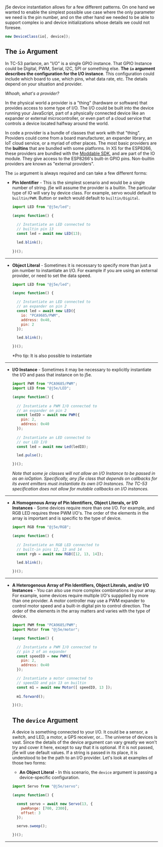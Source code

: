 j5e device instantiation allows for a few different patterns. On one hand we wanted to enable the simplest possible use case where the only parameter we need is the pin number, and on the other hand we needed to be able to support complex io and device initializations whose details we could not foresee.

````js
new DeviceClass(io[, device]);
````

## The ```io``` Argument
In TC-53 parlance, an "I/O" is a single GPIO instance. That GPIO Instance could be Digital, PWM, Serial, I2C, SPI or something else. **The ```io``` argument describes the configuration for the I/O instance**. This configuration could include which board to use, which pins, what data rate, etc. The details depend on your situation and provider. 

*Whoah, what's a provider?*

In the physical world a provider is a "thing" (hardware or software) that provides access to some type of I/O. The I/O could be built into the device running your JavaScript, part of a physically connected device like an expander or external microcontroller, or even part of a cloud service that controls a device located halfway around the world. 

In code a provider is a bundle of classes that work with that "thing". Providers could come from a board manufacturer, an expander library, an IoT cloud service, or a myriad of other places. The most basic providers are the **builtins** that are bundled with some platforms. In XS for the ESP8266, these providers are bundled with the [Moddable SDK](https://github.com/Moddable-OpenSource/moddable), and are part of the IO module. They give access to the ESP8266's built-in GPIO pins. Non-builtin providers are known as "external providers".

The ```io``` argument is always required and can take a few different forms: 
* **Pin Identifier** - This is the simplest scenario and would be a single number of string. j5e will assume the provider is a builtin. The particular type of IO will vary by device class. For example, servo would default to ```builtin/PWM```. Button or switch would default to ```builtin/Digital```.
  ````js
  import LED from "@j5e/led";

  (async function() {
    
    // Instantiate an LED connected to 
    // builtin pin 13
    const led = await new LED(13);

    led.blink();
    
  })();
  ````
---
* **Object Literal** - Sometimes it is necessary to specify more than just a pin number to instantiate an I/O. For example if you are using an external provider, or need to set the data speed.
  ````js
  import LED from "@j5e/led";
  
  (async function() {

    // Instantiate an LED connected to 
    // an expander on pin 2
    const led = await new LED({
      io: "PCA9685/PWM",
      address: 0x40,
      pin: 2
    });

    led.blink();

  })();
  ````

  *Pro tip: It is also possible to instantiate 
---
* **I/O Instance** - Sometimes it may be necessary to explicitly instantiate the I/O and pass that instance on to j5e.
  ````js
  import PWM from "PCA9685/PWM";
  import LED from "@j5e/LED";
  
  (async function() {
    
    // Instantiate a PWM I/O connected to 
    // an expander on pin 2
    const ledIO = await new PWM({
      pin: 2,
      address: 0x40
    });
    
    // Instantiate an LED connected to 
    // our LED I/O
    const led = await new Led(ledIO);

    led.pulse();

  })();
  
  ````
  *Note that some je classes will not allow an I/O Instance to be passed in as an ioOption. Specifically, any j5e class that depends on callbacks for its event emitters must instantiate its own I/O Instances. The TC-53 specification does not allow for mutable callbacks on I/O instances.*
---
* **A Homogenous Array of Pin Identifiers, Object Literals, or I/O Instances** - Some devices require more than one I/O. For example, and RGB LED requires three PWM I/O's. The order of the elements in the array is important and is specific to the type of device.
  ````js
  import RGB from "@j5e/RGB";

  (async function() {
    
    // Instantiate an RGB LED connected to 
    // built-in pins 12, 13 and 14 
    const rgb = await new RGB([12, 13, 14]);

    led.blink();

  })();
  ````
---
* **A Heterogenous Array of Pin Identifiers, Object Literals, and/or I/O Instances** - You can also use more complex combinations in your array. For example, some devices require multiple I/O's suppplied by more than one provider. A motor controller may use a PWM expander to control motor speed and a built-in digital pin to control direction. The order of the elements in the array matters and varies with the type of device.
  ````js
  import PWM from "PCA9685/PWM";
  import Motor from "@j5e/motor";

  (async function() {

    // Instantiate a PWM I/O connected to 
    // pin 2 of an expander
    const speedIO = new PWM({
      pin: 2,
      address: 0x40
    });

    // Instantiate a motor connected to 
    // speedIO and pin 13 on builtin
    const m1 = await new Motor([ speedIO, 13 ]);
    
    m1.forward();

  })();
  ````

  ## The ```device``` Argument
  A device is something connected to your I/O. It could be a sensor, a switch, and LED, a motor, a GPS receiver, or... The universe of devices is vast. Since the details of the device argument can vary greatly we won't try and cover it here, except to say that it is optional. If it is not passed, j5e will use default values. If a string is passed in its place, it is understood to be the path to an I/O provider. Let's look at examples of those two forms:
  * **An Object Literal** - In this scenario, the ```device``` argument is passing a device-specific configuration.
  ````js
  import Servo from "@j5e/servo";

  (async function() {

    const servo = await new Servo(13, {
      pwmRange: [700, 2300],
      offset: 3
    });

    servo.sweep();

  })();
  ````
---
